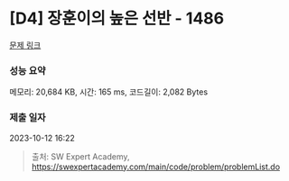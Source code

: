 # [D4] 장훈이의 높은 선반 - 1486 

[문제 링크](https://swexpertacademy.com/main/code/problem/problemDetail.do?contestProbId=AV2b7Yf6ABcBBASw) 

### 성능 요약

메모리: 20,684 KB, 시간: 165 ms, 코드길이: 2,082 Bytes

### 제출 일자

2023-10-12 16:22



> 출처: SW Expert Academy, https://swexpertacademy.com/main/code/problem/problemList.do